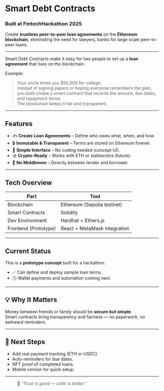# Smart Debt Contracts

### Built at FintechHackathon 2025  
Create **trustless peer-to-peer loan agreements** on the **Ethereum blockchain**, eliminating the need for lawyers, banks for large scale peer-to-peer loans.

---

Smart Debt Contracts make it easy for two people to set up a **loan agreement** that lives on the blockchain.

Example:  
> Your uncle lends you \$50,000 for college.  
> Instead of signing papers or hoping everyone remembers the plan, you both create a smart contract that records the amount, due dates, and repayment terms.  
> The blockchain keeps it fair and transparent.

---

## Features
- ✍️ **Create Loan Agreements** – Define who owes what, when, and how.  
- 🔒 **Immutable & Transparent** – Terms are stored on Ethereum forever.  
- 💬 **Simple Interface** – No coding needed (concept UI).  
- 🪙 **Crypto-Ready** – Works with ETH or stablecoins (future).  
- 🚀 **No Middlemen** – Directly between lender and borrower.

---

## Tech Overview
| Part | Tool |
|------|------|
| Blockchain | Ethereum (Sepolia testnet) |
| Smart Contracts | Solidity |
| Dev Environment | Hardhat + Ethers.js |
| Frontend (Prototype) | React + MetaMask integration |

---

## Current Status
This is a **prototype concept** built for a hackathon.  
- ✅ Can define and deploy sample loan terms.  
- 🕓 Wallet payments and automation coming next.  

---

## 💡 Why It Matters
Money between friends or family should be **secure but simple**.  
Smart contracts bring transparency and fairness — no paperwork, no awkward reminders.

---

## 🧭 Next Steps
- Add real payment tracking (ETH or USDC).  
- Auto-reminders for due dates.  
- NFT proof of completed loans.  
- Mobile version for quick setup.

---

> 💬 *“Trust is good — code is better.”*
